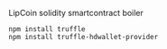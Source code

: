 LipCoin solidity smartcontract boiler
````
npm install truffle
npm install truffle-hdwallet-provider
````

